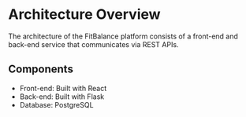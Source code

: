 # Architecture Overview

The architecture of the FitBalance platform consists of a front-end and back-end service that communicates via REST APIs.

## Components
- Front-end: Built with React
- Back-end: Built with Flask
- Database: PostgreSQL